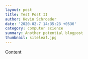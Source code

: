 ```yaml
---
layout: post
title: Test Post II
author: Kevin Schroeder
date: '2020-02-7 14:35:23 +0530'
category: computer science
summary: Another potential blogpost
thumbnail: siteleaf.jpg
---
```


Content




